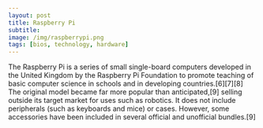 ```yaml
---
layout: post
title: Raspberry Pi
subtitle: 
image: /img/raspberrypi.png
tags: [bios, technology, hardware]
---
```


The Raspberry Pi is a series of small single-board computers developed in the United Kingdom by the Raspberry Pi Foundation to promote teaching of basic computer science in schools and in developing countries.[6][7][8] The original model became far more popular than anticipated,[9] selling outside its target market for uses such as robotics. It does not include peripherals (such as keyboards and mice) or cases. However, some accessories have been included in several official and unofficial bundles.[9]
